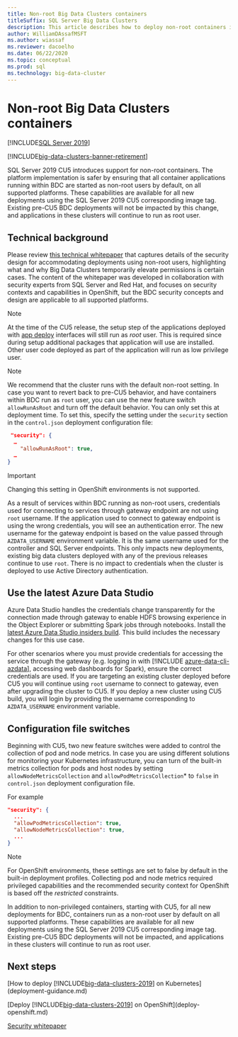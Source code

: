 ```yaml
---
title: Non-root Big Data Clusters containers
titleSuffix: SQL Server Big Data Clusters
description: This article describes how to deploy non-root containers in SQL Server Big Data Clusters
author: WilliamDAssafMSFT
ms.author: wiassaf
ms.reviewer: dacoelho
ms.date: 06/22/2020
ms.topic: conceptual
ms.prod: sql
ms.technology: big-data-cluster
---
```


# Non-root Big Data Clusters containers

[!INCLUDE[SQL Server 2019](../includes/applies-to-version/sqlserver2019.md)]

[!INCLUDE[big-data-clusters-banner-retirement](../includes/bdc-banner-retirement.md)]

SQL Server 2019 CU5 introduces support for non-root containers. The platform implementation is safer by ensuring that all container applications running within BDC are started as non-root users by default, on all supported platforms. These capabilities are available for all new deployments using the SQL Server 2019 CU5 corresponding image tag. Existing pre-CU5 BDC deployments will not be impacted by this change, and applications in these clusters will continue to run as root user. 

## Technical background

Please review [this technical whitepaper](https://aka.ms/sql-bdc-openshift-security) that captures details of the security design for accommodating deployments using non-root users, highlighting what and why Big Data Clusters temporarily elevate permissions is certain cases. The content of the whitepaper was developed in collaboration with security experts from SQL Server and Red Hat, and focuses on security contexts and capabilities in OpenShift, but the BDC security concepts and design are applicable to all supported platforms.

> [!NOTE]
> At the time of the CU5 release, the setup step of the applications deployed with [app deploy](concept-application-deployment.md) interfaces will still run as *root* user. This is required since during setup  additional packages that application will use are installed. Other user code deployed as part of the application will run as low privilege user. 

> [!NOTE]
> We recommend that the cluster runs with the default non-root setting. In case you want to revert back to pre-CU5 behavior, and have containers within BDC run as `root` user, you can use the new feature switch `allowRunAsRoot` and turn off the default behavior. You can only set this at deployment time. To set this, specify the setting under the `security` section in the `control.json` deployment configuration file:

```json
 "security": {
  …
    "allowRunAsRoot": true,
  …
}
```

> [!IMPORTANT]
> Changing this setting in OpenShift environments is not supported.

As a result of services within BDC running as non-root users, credentials used for connecting to services through gateway endpoint are not using `root` username. If the application used to connect to gateway endpoint is using the wrong credentials, you will see an authentication error. The new username for the gateway endpoint is based on the value passed through `AZDATA_USERNAME` environment variable. It is the same username used for the controller and SQL Server endpoints. This only impacts new deployments, existing big data clusters deployed with any of the previous releases continue to use `root`. There is no impact to credentials when the cluster is deployed to use Active Directory authentication. 

## Use the latest Azure Data Studio

Azure Data Studio handles the credentials change transparently for the connection made through gateway to enable HDFS browsing experience in the Object Explorer or submitting Spark jobs through notebooks. Install the [latest Azure Data Studio insiders build](../azure-data-studio/download-azure-data-studio.md#download-the-insiders-build-of-azure-data-studio). This build includes the necessary changes for this use case.

For other scenarios where you must provide credentials for accessing the service through the gateway (e.g. logging in with [!INCLUDE [azure-data-cli-azdata](../includes/azure-data-cli-azdata.md)], accessing web dashboards for Spark), ensure the correct credentials are used. If you are targeting an existing cluster deployed before CU5 you will continue using `root` username to connect to gateway, even after upgrading the cluster to CU5. If you deploy a new cluster using CU5 build, you will login by providing the username corresponding to `AZDATA_USERNAME` environment variable.

## Configuration file switches

Beginning with CU5, two new feature switches were added to control the collection of pod and node metrics. In case you are using different solutions for monitoring your Kubernetes infrastructure, you can turn of the built-in metrics collection for pods and host nodes by setting `allowNodeMetricsCollection` and `allowPodMetricsCollection`* to `false` in `control.json` deployment configuration file. 

For example 

```json
"security": {
  ...
  "allowPodMetricsCollection": true,
  "allowNodeMetricsCollection": true,
  ...
}
```

> [!NOTE]
> For OpenShift environments, these settings are set to false by default in the built-in deployment profiles. Collecting pod and node metrics required privileged capabilities and the recommended security context for OpenShift is based off the *restricted* constraints.

In addition to non-privileged containers, starting with CU5, for all new deployments for BDC, containers run as a non-root user by default on all supported platforms. These capabilities are available for all new deployments using the SQL Server 2019 CU5 corresponding image tag. Existing pre-CU5 BDC deployments will not be impacted, and applications in these clusters will continue to run as root user.

## Next steps
[How to deploy [!INCLUDE[big-data-clusters-2019](../includes/ssbigdataclusters-ss-nover.md)] on Kubernetes](deployment-guidance.md)

[Deploy [!INCLUDE[big-data-clusters-2019](../includes/ssbigdataclusters-ss-nover.md)] on OpenShift](deploy-openshift.md)

[Security whitepaper](https://aka.ms/sql-bdc-openshift-security)
